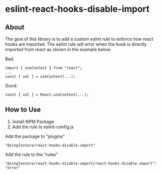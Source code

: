 # eslint-react-hooks-disable-import

## About

The goal of this library is to add a custom eslint rule to enforce how react hooks are imported. The eslint rule will error when the hook is directly imported from react as shown in the example below:

Bad:
```
import { useContext } from "react";
...
const { val } = useContext(...);
```

Good:
```
const { val } = React.useContext(...);
```

## How to Use
1. Install NPM Package
2. Add the rule to eslint-config.js

Add the package to "plugins"
```
"@singlestore/react-hooks-disable-import"
```
Add the rule to the "rules"
```
"@singlestore/react-hooks-disable-import/react-hooks-disable-import": "error"
```
